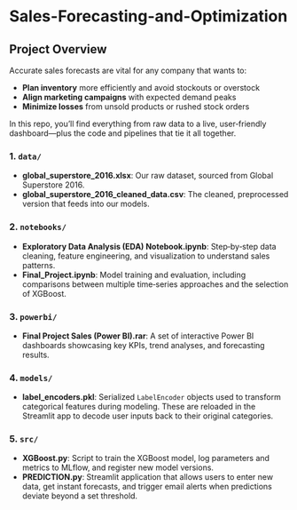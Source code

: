 # Sales-Forecasting-and-Optimization
## Project Overview
Accurate sales forecasts are vital for any company that wants to:

- **Plan inventory** more efficiently and avoid stockouts or overstock  
- **Align marketing campaigns** with expected demand peaks  
- **Minimize losses** from unsold products or rushed stock orders

In this repo, you’ll find everything from raw data to a live, user‑friendly dashboard—plus the code and pipelines that tie it all together.



### 1. `data/`
- **global_superstore_2016.xlsx**: Our raw dataset, sourced from Global Superstore 2016.  
- **global_superstore_2016_cleaned_data.csv**: The cleaned, preprocessed version that feeds into our models.

### 2. `notebooks/`
- **Exploratory Data Analysis (EDA) Notebook.ipynb**: Step‑by‑step data cleaning, feature engineering, and visualization to understand sales patterns.  
- **Final_Project.ipynb**: Model training and evaluation, including comparisons between multiple time‑series approaches and the selection of XGBoost.

### 3. `powerbi/`
- **Final Project Sales (Power BI).rar**: A set of interactive Power BI dashboards showcasing key KPIs, trend analyses, and forecasting results.

### 4. `models/`
- **label_encoders.pkl**: Serialized `LabelEncoder` objects used to transform categorical features during modeling. These are reloaded in the Streamlit app to decode user inputs back to their original categories.

### 5. `src/`
- **XGBoost.py**: Script to train the XGBoost model, log parameters and metrics to MLflow, and register new model versions.  
- **PREDICTION.py**: Streamlit application that allows users to enter new data, get instant forecasts, and trigger email alerts when predictions deviate beyond a set threshold.

